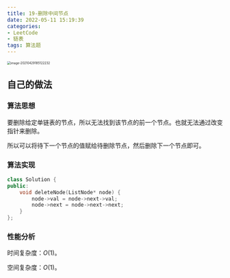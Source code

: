 ```yaml
---
title: 19-删除中间节点
date: 2022-05-11 15:19:39
categories: 
- LeetCode
- 链表
tags: 算法题
---
```




<img src="https://crayon-1302863897.cos.ap-beijing.myqcloud.com/image/image-20210429185122232.png" alt="image-20210429185122232" style="zoom:50%;" />



## 自己的做法

### 算法思想

要删除给定单链表的节点，所以无法找到该节点的前一个节点。也就无法通过改变指针来删除。

所以可以将待下一个节点的值赋给待删除节点，然后删除下一个节点即可。



### 算法实现

```c++
class Solution {
public:
    void deleteNode(ListNode* node) {
        node->val = node->next->val;
        node->next = node->next->next;
    }
};
```



### 性能分析

时间复杂度：$O(1)$。

空间复杂度：$O(1)$。



